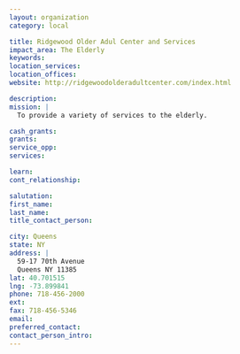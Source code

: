 ```yaml
---
layout: organization
category: local

title: Ridgewood Older Adul Center and Services
impact_area: The Elderly
keywords: 
location_services: 
location_offices: 
website: http://ridgewoodolderadultcenter.com/index.html

description: 
mission: |
  To provide a variety of services to the elderly.

cash_grants: 
grants: 
service_opp: 
services: 

learn: 
cont_relationship: 

salutation: 
first_name: 
last_name: 
title_contact_person: 

city: Queens
state: NY
address: |
  59-17 70th Avenue    
  Queens NY 11385
lat: 40.701515
lng: -73.899841
phone: 718-456-2000
ext: 
fax: 718-456-5346
email: 
preferred_contact: 
contact_person_intro: 
---
```

